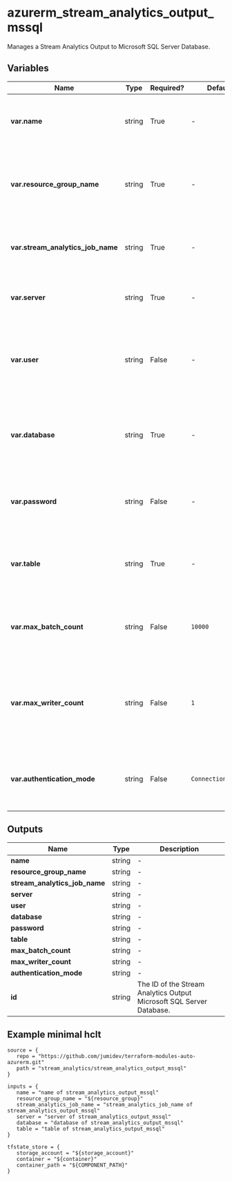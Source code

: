 # azurerm_stream_analytics_output_mssql

Manages a Stream Analytics Output to Microsoft SQL Server Database.

## Variables

| Name | Type | Required? |  Default  |  possible values |  Description |
| ---- | ---- | --------- |  ----------- | ----------- | ----------- |
| **var.name** | string | True | -  |  -  |  The name of the Stream Output. Changing this forces a new resource to be created. | 
| **var.resource_group_name** | string | True | -  |  -  |  The name of the Resource Group where the Stream Analytics Job exists. Changing this forces a new resource to be created. | 
| **var.stream_analytics_job_name** | string | True | -  |  -  |  The name of the Stream Analytics Job. Changing this forces a new resource to be created. | 
| **var.server** | string | True | -  |  -  |  The SQL server url. Changing this forces a new resource to be created. | 
| **var.user** | string | False | -  |  -  |  Username used to login to the Microsoft SQL Server. Changing this forces a new resource to be created. Required if `authentication_mode` is `ConnectionString`. | 
| **var.database** | string | True | -  |  -  |  The MS SQL database name where the reference table exists. Changing this forces a new resource to be created. | 
| **var.password** | string | False | -  |  -  |  Password used together with username, to login to the Microsoft SQL Server. Required if `authentication_mode` is `ConnectionString`. | 
| **var.table** | string | True | -  |  -  |  Table in the database that the output points to. Changing this forces a new resource to be created. | 
| **var.max_batch_count** | string | False | `10000`  |  `1`, `1073741824`  |  The max batch count to write to the SQL Database. Defaults to `10000`. Possible values are between `1` and `1073741824`. | 
| **var.max_writer_count** | string | False | `1`  |  `0`, `1`  |  The max writer count for the SQL Database. Defaults to `1`. Possible values are `0` which bases the writer count on the query partition and `1` which corresponds to a single writer. | 
| **var.authentication_mode** | string | False | `ConnectionString`  |  `Msi`, `ConnectionString`  |  The authentication mode for the Stream Output. Possible values are `Msi` and `ConnectionString`. Defaults to `ConnectionString`. | 



## Outputs

| Name | Type | Description |
| ---- | ---- | --------- | 
| **name** | string  | - | 
| **resource_group_name** | string  | - | 
| **stream_analytics_job_name** | string  | - | 
| **server** | string  | - | 
| **user** | string  | - | 
| **database** | string  | - | 
| **password** | string  | - | 
| **table** | string  | - | 
| **max_batch_count** | string  | - | 
| **max_writer_count** | string  | - | 
| **authentication_mode** | string  | - | 
| **id** | string  | The ID of the Stream Analytics Output Microsoft SQL Server Database. | 

## Example minimal hclt

```hcl
source = {
   repo = "https://github.com/jumidev/terraform-modules-auto-azurerm.git" 
   path = "stream_analytics/stream_analytics_output_mssql" 
}

inputs = {
   name = "name of stream_analytics_output_mssql" 
   resource_group_name = "${resource_group}" 
   stream_analytics_job_name = "stream_analytics_job_name of stream_analytics_output_mssql" 
   server = "server of stream_analytics_output_mssql" 
   database = "database of stream_analytics_output_mssql" 
   table = "table of stream_analytics_output_mssql" 
}

tfstate_store = {
   storage_account = "${storage_account}" 
   container = "${container}" 
   container_path = "${COMPONENT_PATH}" 
}


```
